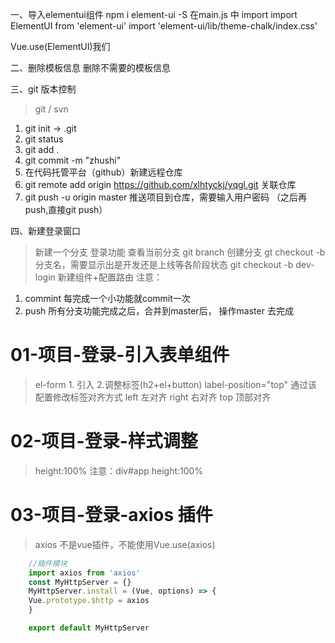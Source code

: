 一、导入elementui组件
npm i element-ui -S
在main.js 中 import
import ElementUI from 'element-ui'
import 'element-ui/lib/theme-chalk/index.css'

Vue.use(ElementUI)我们

二、删除模板信息
删除不需要的模板信息

三、git 版本控制
> git / svn 
1. git init -> .git
2. git status
3. git add .
4. git commit -m "zhushi"
5. 在代码托管平台（github）新建远程仓库 
6. git remote add origin https://github.com/xlhtyckj/yqgl.git 关联仓库 
7. git push -u origin master 推送项目到仓库，需要输入用户密码 （之后再push,直接git push）

四、新建登录窗口
> 新建一个分支 登录功能
> 查看当前分支
    git branch
> 创建分支 
    gt checkout -b 分支名，需要显示出是开发还是上线等各阶段状态
    git checkout -b dev-login
> 新建组件+配置路由
> 注意：
1. commint 每完成一个小功能就commit一次
2. push 所有分支功能完成之后，合并到master后， 操作master 去完成

# 01-项目-登录-引入表单组件
> el-form 
    1. 引入
    2.调整标签(h2+el+button)
> label-position="top" 通过该配置修改标签对齐方式
   left 左对齐 
   right 右对齐
   top 顶部对齐
# 02-项目-登录-样式调整
> height:100%
> 注意：div#app height:100%

# 03-项目-登录-axios 插件
> axios 不是vue插件，不能使用Vue.use(axios)
```js
    //插件模块
    import axios from 'axios'
    const MyHttpServer = {}
    MyHttpServer.install = (Vue, options) => {
    Vue.prototype.$http = axios
    }

    export default MyHttpServer
```

